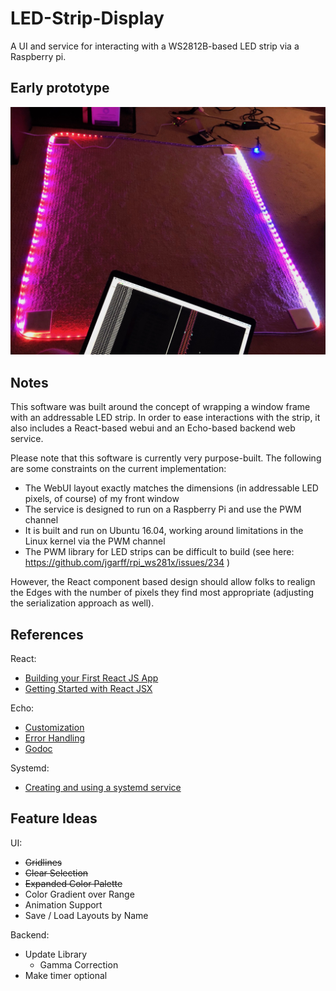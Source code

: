 # LED-Strip-Display

A UI and service for interacting with a WS2812B-based LED strip via a Raspberry pi.

## Early prototype

![Early prototype](early-prototype.jpg)

## Notes

This software was built around the concept of wrapping a window frame with an addressable LED strip. In order to ease interactions with the strip, it also includes a React-based webui and an Echo-based backend web service.

Please note that this software is currently very purpose-built. The following are some constraints on the current implementation:

* The WebUI layout exactly matches the dimensions (in addressable LED pixels, of course) of my front window
* The service is designed to run on a Raspberry Pi and use the PWM channel
* It is built and run on Ubuntu 16.04, working around limitations in the Linux kernel via the PWM channel
* The PWM library for LED strips can be difficult to build (see here: https://github.com/jgarff/rpi_ws281x/issues/234 )

However, the React component based design should allow folks to realign the Edges with the number of pixels they find most appropriate (adjusting the serialization approach as well).

## References

React:

* [Building your First React JS App](https://medium.com/learning-new-stuff/building-your-first-react-js-app-d53b0c98dc)
* [Getting Started with React JSX](https://www.sitepoint.com/getting-started-react-jsx/)

Echo:

* [Customization](https://echo.labstack.com/guide/customization)
* [Error Handling](https://echo.labstack.com/guide/error-handling)
* [Godoc](https://godoc.org/github.com/labstack/echo)

Systemd:

* [Creating and using a systemd service](https://www.digitalocean.com/community/questions/convert-run-at-startup-script-from-upstart-to-systemd-for-ubuntu-16)

## Feature Ideas

UI:

* ~~Gridlines~~
* ~~Clear Selection~~
* ~~Expanded Color Palette~~
* Color Gradient over Range
* Animation Support
* Save / Load Layouts by Name

Backend:

* Update Library
  * Gamma Correction
* Make timer optional